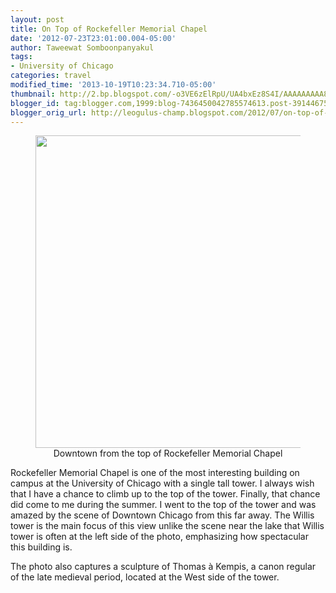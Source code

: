 ```yaml
---
layout: post
title: On Top of Rockefeller Memorial Chapel
date: '2012-07-23T23:01:00.004-05:00'
author: Taweewat Somboonpanyakul
tags:
- University of Chicago
categories: travel
modified_time: '2013-10-19T10:23:34.710-05:00'
thumbnail: http://2.bp.blogspot.com/-o3VE6zElRpU/UA4bxEz8S4I/AAAAAAAAA80/5cuIrmlzL3Y/s72-c/IMG_2588.jpg
blogger_id: tag:blogger.com,1999:blog-7436450042785574613.post-3914467558812057631
blogger_orig_url: http://leogulus-champ.blogspot.com/2012/07/on-top-of-rockefeller-memorial-chapel.html
---
```


<figure><center>
<img width="500" src="http://2.bp.blogspot.com/-o3VE6zElRpU/UA4bxEz8S4I/AAAAAAAAA80/5cuIrmlzL3Y/s1600/IMG_2588.jpg"/>
<figcaption>Downtown from the top of Rockefeller Memorial Chapel </figcaption>
</center></figure>

Rockefeller Memorial Chapel is one of the most interesting building on campus at the University of Chicago with a single tall tower. I always wish that I have a chance to climb up to the top of the tower.
Finally, that chance did come to me during the summer. I went to the top of the tower and was amazed by the scene of Downtown Chicago from this far away. The Willis tower is the main focus of this view unlike the scene near the lake that Willis tower is often at the left side of the photo, emphasizing how spectacular this building is.

The photo also captures a sculpture of Thomas à Kempis, a canon regular of the late medieval period, located at the West side of the tower.
